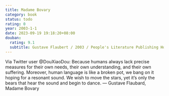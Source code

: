 ```yaml
---
title: Madame Bovary
category: book
status: todo
rating: 0
year: 2003-1-1
date: 2023-09-19 19:18:20+08:00
douban:
  rating: 9.1
  subtitle: Gustave Flaubert / 2003 / People's Literature Publishing House
---
```


Via Twitter user @DouXiaoDou: Because humans always lack precise measures for their own needs, their own understanding, and their own suffering. Moreover, human language is like a broken pot, we bang on it hoping for a resonant sound. We wish to move the stars, yet it’s only the bears that hear the sound and begin to dance.
— Gustave Flaubard, Madame Bovary
